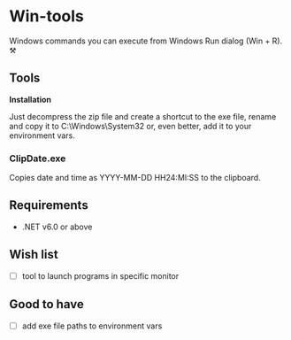 # Win-tools

Windows commands you can execute from Windows Run dialog (Win + R). ⚒️

## Tools
**Installation**

Just decompress the zip file and create a shortcut to the exe file, rename and copy it to C:\Windows\System32 or, even better, add it to your environment vars.

### ClipDate.exe
Copies date and time as YYYY-MM-DD HH24:MI:SS to the clipboard.

## Requirements
- .NET v6.0 or above

## Wish list
- [ ] tool to launch programs in specific monitor

## Good to have
- [ ] add exe file paths to environment vars